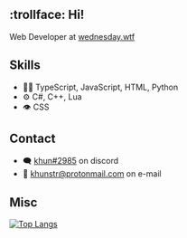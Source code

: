 ## :trollface: Hi!

Web Developer at [wednesday.wtf](wednesday.wtf)

## Skills
- 👨‍💻 TypeScript, JavaScript, HTML, Python
- ⚙️ C#, C++, Lua
- 👁️ CSS

## Contact
- 🗨️ [khun#2985](khun#2985) on discord
- :email: [khunstr@protonmail.com](mailto:khunstr@protonmail.com) on e-mail

## Misc
[![Top Langs](https://github-readme-stats.vercel.app/api/top-langs/?username=glowesp&theme=transparent)](https://github.com/anuraghazra/github-readme-stats)

